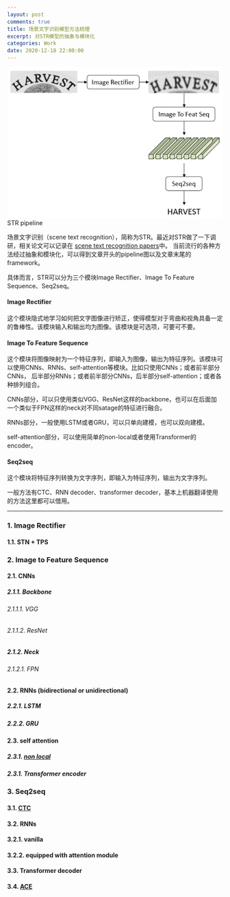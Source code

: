 ```yaml
---
layout: post
comments: true
title: 场景文字识别模型方法梳理
excerpt: 对STR模型的抽象与模块化
categories: Work
date: 2020-12-18 22:00:00
---
```


<div class="imgcap">
<img src="/assets/2020-12-18-scene-text-recognition-survey.png">
<div class="thecap">STR pipeline</div>
</div>

场景文字识别（scene text recognition），简称为STR。最近对STR做了一下调研，相关论文可以记录在
[scene text recognition papers](https://github.com/mileistone/study_resources/tree/master/modeling/supervised_learning/2d/scene_text_recognition)中。
当前流行的各种方法经过抽象和模块化，可以得到文章开头的pipeline图以及文章末尾的framework。

具体而言，STR可以分为三个模块Image Rectifier、Image To Feature Sequence、Seq2seq。

#### Image Rectifier
这个模块隐式地学习如何把文字图像进行矫正，使得模型对于弯曲和视角具备一定的鲁棒性。该模块输入和输出均为图像。该模块是可选项，可要可不要。

#### Image To Feature Sequence
这个模块将图像映射为一个特征序列，即输入为图像，输出为特征序列。该模块可以使用CNNs、RNNs、self-attention等模块。比如只使用CNNs；或者前半部分CNNs，
后半部分RNNs；或者前半部分CNNs，后半部分self-attention；或者各种排列组合。

CNNs部分，可以只使用类似VGG、ResNet这样的backbone，也可以在后面加一个类似于FPN这样的neck对不同satage的特征进行融合。

RNNs部分，一般使用LSTM或者GRU，可以只单向建模，也可以双向建模。

self-attention部分，可以使用简单的non-local或者使用Transformer的encoder。

#### Seq2seq
这个模块将特征序列转换为文字序列，即输入为特征序列，输出为文字序列。

一般方法有CTC、RNN decoder、transformer decoder，基本上机器翻译使用的方法这里都可以借用。

---

### 1. Image Rectifier
#### 1.1. STN + TPS
### 2. Image to Feature Sequence
#### 2.1. CNNs
##### 2.1.1. Backbone
###### 2.1.1.1. VGG
###### 2.1.1.2. ResNet
##### 2.1.2. Neck
###### 2.1.2.1. FPN
#### 2.2. RNNs (bidirectional or unidirectional)
##### 2.2.1. LSTM
##### 2.2.2. GRU
#### 2.3. self attention
##### 2.3.1. [non local](https://arxiv.org/abs/1711.07971)
##### 2.3.1. Transformer encoder
### 3. Seq2seq
#### 3.1. [CTC](https://www.cs.toronto.edu/~graves/icml_2006.pdf)
#### 3.2. RNNs
#### 3.2.1. vanilla
#### 3.2.2. equipped with attention module
#### 3.3. Transformer decoder
#### 3.4. [ACE](https://arxiv.org/abs/1904.08364)
